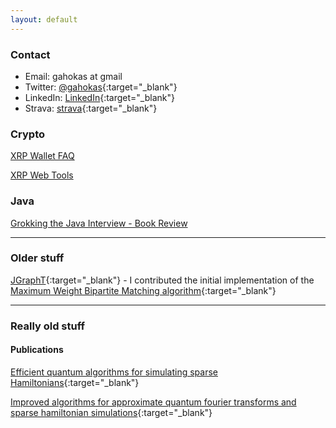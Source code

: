 ```yaml
---
layout: default
---
```


### Contact
* Email: gahokas at gmail
* Twitter: [@gahokas](https://twitter.com/gahokas){:target="_blank"}
* LinkedIn: [LinkedIn](https://www.linkedin.com/in/graemeahokas){:target="_blank"}
* Strava: [strava](https://www.strava.com/athletes/1130999){:target="_blank"}

### Crypto
[XRP Wallet FAQ](xrp/faq)

[XRP Web Tools](xrp/accountInfo)
### Java
[Grokking the Java Interview - Book Review](grokking/)
* * * 
### Older stuff
[JGraphT](https://jgrapht.org/){:target="_blank"} - I contributed the initial implementation of the [Maximum Weight Bipartite Matching algorithm](https://jgrapht.org/javadoc/org.jgrapht.core/org/jgrapht/alg/matching/MaximumWeightBipartiteMatching.html){:target="_blank"}
* * *
### Really old stuff
#### Publications
[Efficient quantum algorithms for simulating sparse Hamiltonians](https://arxiv.org/abs/quant-ph/0508139){:target="_blank"}

[Improved algorithms for approximate quantum fourier transforms and sparse hamiltonian simulations](https://prism.ucalgary.ca/handle/1880/41417){:target="_blank"}
